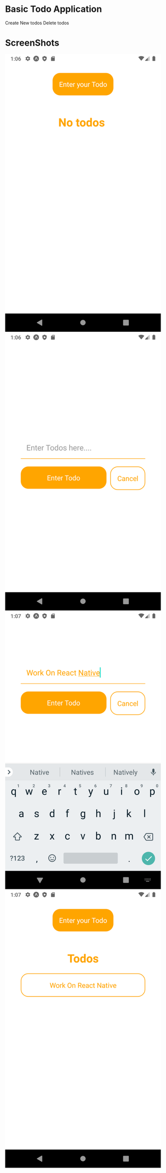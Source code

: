 # Basic Todo Application

Create New todos
Delete todos

# ScreenShots

![Main Page](./readme/1.png)
![Entering Todos](./readme/2.png)
![Entering todos descriptive](./readme/3.png)
![Todo Update Main Page](./readme/4.png)
